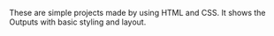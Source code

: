  These are simple projects made by using HTML and CSS.   It shows the Outputs with basic styling and layout.
